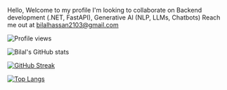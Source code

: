 Hello, Welcome to my profile
I'm looking to collaborate on Backend development (.NET, FastAPI), Generative AI (NLP, LLMs, Chatbots)
Reach me out at bilalhassan2103@gmail.com

![Profile views](https://komarev.com/ghpvc/?username=bilal2103&color=blue)


<!-- GitHub Stats Card -->
![Bilal's GitHub stats](https://github-readme-stats.vercel.app/api?username=bilalhassan0&show_icons=true&theme=dark&hide_title=true)

<!-- Streak Stats -->
[![GitHub Streak](https://streak-stats.demolab.com/?user=bilalhassan0&theme=dark)](https://git.io/streak-stats)

<!-- Top Languages -->
[![Top Langs](https://github-readme-stats.vercel.app/api/top-langs/?username=bilalhassan0&layout=compact&theme=dark)](https://github.com/anuraghazra/github-readme-stats)

